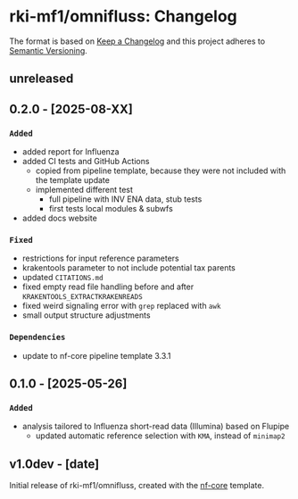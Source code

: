 # rki-mf1/omnifluss: Changelog

The format is based on [Keep a Changelog](https://keepachangelog.com/en/1.0.0/)
and this project adheres to [Semantic Versioning](https://semver.org/spec/v2.0.0.html).

## unreleased

## 0.2.0 - [2025-08-XX]

### `Added`

- added report for Influenza
- added CI tests and GitHub Actions
  - copied from pipeline template, because they were not included with the template update
  - implemented different test
    - full pipeline with INV ENA data, stub tests
    - first tests local modules & subwfs
- added docs website

### `Fixed`

- restrictions for input reference parameters
- krakentools parameter to not include potential tax parents
- updated `CITATIONS.md`
- fixed empty read file handling before and after `KRAKENTOOLS_EXTRACTKRAKENREADS`
- fixed weird signaling error with `grep` replaced with `awk`
- small output structure adjustments

### `Dependencies`

- update to nf-core pipeline template 3.3.1

## 0.1.0 - [2025-05-26]

### `Added`

- analysis tailored to Influenza short-read data (Illumina) based on Flupipe
  - updated automatic reference selection with `KMA`, instead of `minimap2`

## v1.0dev - [date]

Initial release of rki-mf1/omnifluss, created with the [nf-core](https://nf-co.re/) template.
